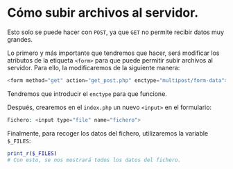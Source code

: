 # Cómo subir archivos al servidor.

Esto solo se puede hacer con `POST`, ya que `GET` no permite recibir datos muy grandes.

Lo primero y más importante que tendremos que hacer, será modificar los atributos de la etiqueta `<form>` para que puede permitir subir archivos al servidor. Para ello, la modificaremos de la siguiente manera:

```php
<form method="get" action="get_post.php" enctype="multipost/form-data">
```

Tendremos que introducir el `enctype` para que funcione.

Después, crearemos en el `index.php` un nuevo `<input>` en el formulario:

```php
Fichero: <input type="file" name="fichero">
```

Finalmente, para recoger los datos del fichero, utilizaremos la variable `$_FILES`:

```php
print_r($_FILES)
# Con esto, se nos mostrará todos los datos del fichero.
```